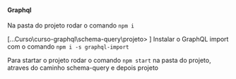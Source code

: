 #### Graphql

Na pasta do projeto rodar o comando `npm i`

[...Curso\curso-graphql\schema-query\projeto>
]
Instalar o GraphQL import com o comando  `npm i -s graphql-import`

Para startar o projeto rodar o comando `npm start` na pasta do projeto, atraves do caminho schema-query e depois projeto 